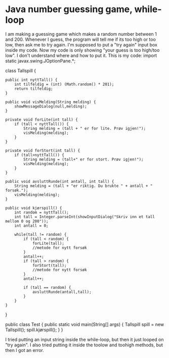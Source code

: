 
# Java number guessing game, while-loop

I am making a guessing game which makes a random number between 1 and 200. Whenever I guess, the program will tell me if its too high or too low, then ask me to try again.
I'm supposed to put a "try again" input box inside my code. Now my code is only showing "your guess is too high/too low". I don't understand where and how to put it.
This is my code:
import static javax.swing.JOptionPane.*;

class Tallspill {

    public int nyttTall() {
        int tilfeldig = (int) (Math.random() * 201);
        return tilfeldig;
    }

    public void visMelding(String melding) {
        showMessageDialog(null,melding);
    }

    private void forLite(int tall) {
        if (tall < nyttTall()) {
            String melding = (tall + " er for lite. Prøv igjen!");
            visMelding(melding);
        }
    }

    private void forStort(int tall) {
        if (tall>nyttTall()) {
            String melding = (tall+" er for stort. Prøv igjen!");
            visMelding(melding);
        }
    }

    public void avsluttRunde(int antall, int tall) {
        String melding = (tall + "er riktig. Du brukte " + antall + " forsøk.");
        visMelding(melding);
    }

    public void kjørspill() {
        int random = nyttTall();
        int tall = Integer.parseInt(showInputDialog("Skriv inn et tall mellom 0 og 200"));
        int antall = 0;

        while(tall != random) {
            if (tall < random) {
                forLite(tall);
                //metode for nytt forsøk
            }
            antall++;
            if (tall > random) {
                forStort(tall);
                //metode for nytt forsøk
            }
            antall++;

            if (tall == random) {
                avsluttRunde(antall,tall);
            }
        }
    }
}

public class Test {
    public static void main(String[] args) {
        Tallspill spill = new Tallspill();
        spill.kjørspill();
    }
}

I tried putting an input string inside the while-loop, but then it just looped on "try again". I also tried putting it inside the toolow and toohigh methods, but then I got an error.

        